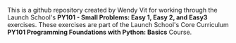 This is a github repository created by Wendy Vit for working
through the Launch School's **PY101 - Small Problems: Easy 1, Easy 2, and Easy3** 
exercises. These exercises are part of the Launch School's Core Curriculum
**PY101 Programming Foundations with Python: Basics** Course.
